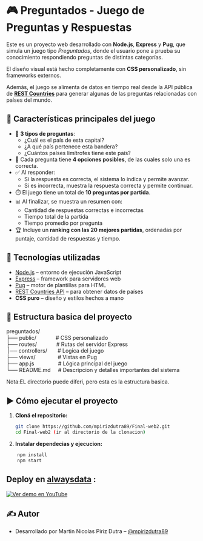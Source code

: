 # 🎮 Preguntados - Juego de Preguntas y Respuestas

Este es un proyecto web desarrollado con **Node.js**, **Express** y **Pug**, que simula un juego tipo _Preguntados_, donde el usuario pone a prueba su conocimiento respondiendo preguntas de distintas categorías.

El diseño visual está hecho completamente con **CSS personalizado**, sin frameworks externos.

Además, el juego se alimenta de datos en tiempo real desde la API pública de **[REST Countries](https://restcountries.com/)** para generar algunas de las preguntas relacionadas con países del mundo.

## 🌟 Características principales del juego

- 🎯 **3 tipos de preguntas**:
  - ¿Cuál es el país de esta capital?
  - ¿A qué país pertenece esta bandera?
  - ¿Cuántos países limítrofes tiene este país?
- 🧠 Cada pregunta tiene **4 opciones posibles**, de las cuales solo una es correcta.
- ✅ Al responder:
  - Si la respuesta es correcta, el sistema lo indica y permite avanzar.
  - Si es incorrecta, muestra la respuesta correcta y permite continuar.
- ⏱️ El juego tiene un total de **10 preguntas por partida**.
- 📊 Al finalizar, se muestra un resumen con:
  - Cantidad de respuestas correctas e incorrectas
  - Tiempo total de la partida
  - Tiempo promedio por pregunta
- 🏆 Incluye un **ranking con las 20 mejores partidas**, ordenadas por puntaje, cantidad de respuestas y tiempo.

## 🚀 Tecnologías utilizadas

- [Node.js](https://nodejs.org/) – entorno de ejecución JavaScript
- [Express](https://expressjs.com/) – framework para servidores web
- [Pug](https://pugjs.org/) – motor de plantillas para HTML
- [REST Countries API](https://restcountries.com/) – para obtener datos de países
- **CSS puro** – diseño y estilos hechos a mano

## 📁 Estructura basica del proyecto

preguntados/<br/>
├── public/ &nbsp;&nbsp;&nbsp;&nbsp;&nbsp;&nbsp;&nbsp;&nbsp;&nbsp;&nbsp;&nbsp;&nbsp;# CSS personalizado <br/>
├── routes/ &nbsp;&nbsp;&nbsp;&nbsp;&nbsp;&nbsp;&nbsp;&nbsp;&nbsp;&nbsp;&nbsp;&nbsp;# Rutas del servidor Express<br/>
&nbsp;|── controllers/&nbsp;&nbsp;&nbsp;&nbsp;&nbsp;&nbsp;&nbsp;# Logica del juego<br/>
├── views/ &nbsp;&nbsp;&nbsp;&nbsp;&nbsp;&nbsp;&nbsp;&nbsp;&nbsp;&nbsp;&nbsp;&nbsp;&nbsp;&nbsp;# Vistas en Pug<br/>
├── app.js &nbsp;&nbsp;&nbsp;&nbsp;&nbsp;&nbsp;&nbsp;&nbsp;&nbsp;&nbsp;&nbsp;&nbsp;&nbsp;&nbsp;&nbsp;# Lógica principal del juego<br/>
└── README.md&nbsp;&nbsp;&nbsp;&nbsp;&nbsp;# Descripcion y detalles importantes del sistema<br/>

Nota:EL directorio puede diferi, pero esta es la estructura basica.<br/>

## ▶️ Cómo ejecutar el proyecto

1. **Cloná el repositorio:**

   ```bash
   git clone https://github.com/mpirizdutra89/Final-web2.git
   cd Final-web2 (ir al directorio de la clonacion)
   ```

2. **Instalar dependecias y ejecucion:**

```bash
    npm install
    npm start
```

## Deploy en [alwaysdata](https://www.alwaysdata.com/en/) :

<a href="https://youtu.be/zzwdLrSNgJw" target="_blank">
  <img src="https://i3.ytimg.com/vi/zzwdLrSNgJw/maxresdefault.jpg" alt="Ver demo en YouTube">
</a>

## ✍️ Autor

- Desarrollado por Martin Nicolas Piriz Dutra – [@mpirizdutra89](https://github.com/mpirizdutra89/)
